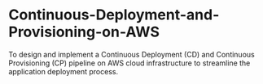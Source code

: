 # Continuous-Deployment-and-Provisioning-on-AWS
To design and implement a Continuous Deployment (CD) and Continuous Provisioning (CP) pipeline on AWS cloud infrastructure to streamline the application deployment process.

